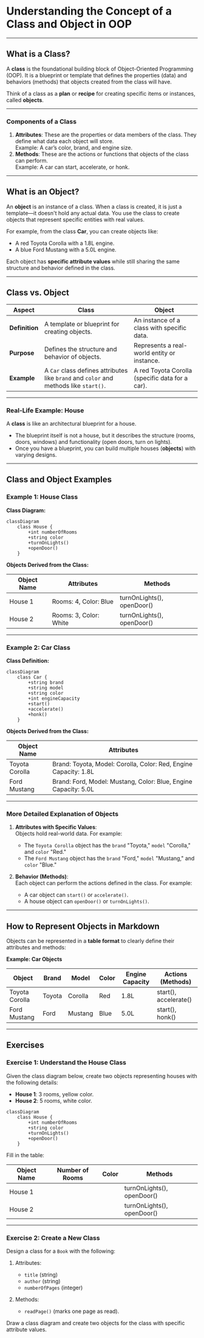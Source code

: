 # **Understanding the Concept of a Class and Object in OOP**

---

## **What is a Class?**

A **class** is the foundational building block of Object-Oriented Programming (OOP). It is a blueprint or template that defines the properties (data) and behaviors (methods) that objects created from the class will have.  

Think of a class as a **plan** or **recipe** for creating specific items or instances, called **objects**.

---

### **Components of a Class**
1. **Attributes**: These are the properties or data members of the class. They define what data each object will store.  
   Example: A car’s color, brand, and engine size.
2. **Methods**: These are the actions or functions that objects of the class can perform.  
   Example: A car can start, accelerate, or honk.

---

## **What is an Object?**
An **object** is an instance of a class. When a class is created, it is just a template—it doesn't hold any actual data. You use the class to create objects that represent specific entities with real values.  

For example, from the class **Car**, you can create objects like:  
- A red Toyota Corolla with a 1.8L engine.  
- A blue Ford Mustang with a 5.0L engine.  

Each object has **specific attribute values** while still sharing the same structure and behavior defined in the class.

---

## **Class vs. Object**  

| **Aspect**          | **Class**                               | **Object**                              |
|----------------------|-----------------------------------------|-----------------------------------------|
| **Definition**       | A template or blueprint for creating objects. | An instance of a class with specific data. |
| **Purpose**          | Defines the structure and behavior of objects. | Represents a real-world entity or instance. |
| **Example**          | A `Car` class defines attributes like `brand` and `color` and methods like `start()`. | A red Toyota Corolla (specific data for a car). |

---

### **Real-Life Example: House**
A **class** is like an architectural blueprint for a house.  
- The blueprint itself is not a house, but it describes the structure (rooms, doors, windows) and functionality (open doors, turn on lights).  
- Once you have a blueprint, you can build multiple houses (**objects**) with varying designs.

---

## **Class and Object Examples**

### **Example 1: House Class**
**Class Diagram:**  
```mermaid
classDiagram
    class House {
        +int numberOfRooms
        +string color
        +turnOnLights()
        +openDoor()
    }
```

**Objects Derived from the Class:**

| **Object Name**     | **Attributes**          | **Methods**       |
|----------------------|-------------------------|-------------------|
| House 1              | Rooms: 4, Color: Blue  | turnOnLights(), openDoor() |
| House 2              | Rooms: 3, Color: White | turnOnLights(), openDoor() |

---

### **Example 2: Car Class**
**Class Definition:**  
```mermaid
classDiagram
    class Car {
        +string brand
        +string model
        +string color
        +int engineCapacity
        +start()
        +accelerate()
        +honk()
    }
```

**Objects Derived from the Class:**

| **Object Name**     | **Attributes**                                   |
|----------------------|-------------------------------------------------|
| Toyota Corolla       | Brand: Toyota, Model: Corolla, Color: Red, Engine Capacity: 1.8L |
| Ford Mustang         | Brand: Ford, Model: Mustang, Color: Blue, Engine Capacity: 5.0L |

---

### **More Detailed Explanation of Objects**
1. **Attributes with Specific Values**:  
   Objects hold real-world data. For example:  
   - The `Toyota Corolla` object has the `brand` "Toyota," `model` "Corolla," and `color` "Red."
   - The `Ford Mustang` object has the `brand` "Ford," `model` "Mustang," and `color` "Blue."

2. **Behavior (Methods)**:  
   Each object can perform the actions defined in the class. For example:  
   - A car object can `start()` or `accelerate()`.  
   - A house object can `openDoor()` or `turnOnLights()`.

---

## **How to Represent Objects in Markdown**

Objects can be represented in a **table format** to clearly define their attributes and methods:

**Example: Car Objects**

| **Object**          | **Brand** | **Model**     | **Color** | **Engine Capacity** | **Actions (Methods)** |
|----------------------|-----------|---------------|-----------|----------------------|------------------------|
| Toyota Corolla       | Toyota    | Corolla       | Red       | 1.8L                | start(), accelerate()  |
| Ford Mustang         | Ford      | Mustang       | Blue      | 5.0L                | start(), honk()        |

---

## **Exercises**

### **Exercise 1: Understand the House Class**
Given the class diagram below, create two objects representing houses with the following details:
- **House 1**: 3 rooms, yellow color.  
- **House 2**: 5 rooms, white color.  

```mermaid
classDiagram
    class House {
        +int numberOfRooms
        +string color
        +turnOnLights()
        +openDoor()
    }
```

Fill in the table:

| **Object Name** | **Number of Rooms** | **Color** | **Methods**         |
|------------------|---------------------|-----------|---------------------|
| House 1          |                     |           | turnOnLights(), openDoor() |
| House 2          |                     |           | turnOnLights(), openDoor() |

---

### **Exercise 2: Create a New Class**
Design a class for a `Book` with the following:  
1. Attributes:  
   - `title` (string)  
   - `author` (string)  
   - `numberOfPages` (integer)  

2. Methods:  
   - `readPage()` (marks one page as read).  

Draw a class diagram and create two objects for the class with specific attribute values.